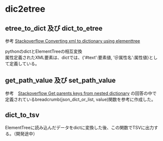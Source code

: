 # dic2etree

## etree_to_dict 及び dict_to_etree

参考 [Stackoverflow Converting xml to dictionary using elementtree](https://stackoverflow.com/questions/7684333/converting-xml-to-dictionary-using-elementtree)

pythonのdictとElementTreeの相互変換  
属性定義されたXML要素は、dictでは、{'#text':要素値, ’＠属性名':属性値}として定義している。  

## get_path_value 及び set_path_value

参考　[Stackoverflow Get parents keys from nested dictionary](https://stackoverflow.com/questions/15210148/get-parents-keys-from-nested-dictionary) の回答の中で定義されているbreadcrumb(json_dict_or_list, value)関数を参考に作成した。

## dict_to_tsv

ElementTreeに読み込んだデータをdictに変換した後、この関数でTSVに出力する。（開発途中）